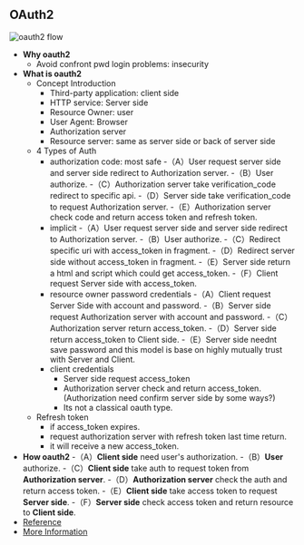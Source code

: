 ## OAuth2
![oauth2 flow](https://www.ruanyifeng.com/blogimg/asset/2014/bg2014051203.png)
- **Why oauth2**
	- Avoid confront pwd login problems: insecurity
- **What is oauth2**
	- Concept Introduction
		- Third-party application: client side
		- HTTP service: Server side
		- Resource Owner: user
		- User Agent: Browser
		- Authorization server
		- Resource server: same as server side or back of server side
	- 4 Types of Auth
		- authorization code: most safe
			-（A）User request server side and server side redirect to Authorization server.
			-（B）User authorize.
			-（C）Authorization server take verification_code redirect to specific api.
			-（D）Server side take verification_code to request Authorization server.
			-（E）Authorization server check code and return access token and refresh token.
		- implicit
			-（A）User request server side and server side redirect to Authorization server.
			-（B）User authorize.
			-（C）Redirect specific uri with access_token in fragment.
			-（D）Redirect server side without access_token in fragment.
			-（E）Server side return a html and script which could get access_token.
			-（F）Client request Server side with access_token.
		- resource owner password credentials
			-（A）Client request Server Side with account and password.
			-（B）Server side request Authorization server with account and password.
			-（C）Authorization server return access_token.
			-（D）Server side return access_token to Client side.
			-（E）Server side neednt save password and this model is base on highly mutually trust with Server and Client.
		- client credentials
			- Server side request access_token
			- Authorization server check and return access_token.(Authorization need confirm server side by some ways?)
			- Its not a classical oauth type.
	- Refresh token
		- if access_token expires.
		- request authorization server with refresh token last time return.
		- it will receive a new access_token.
- **How oauth2**
	-（A）**Client side** need user's authorization.
	-（B）**User** authorize.
	-（C）**Client side** take auth to request token from **Authorization server**.
	-（D）**Authorization server** check the auth and return access token.
	-（E）**Client side** take access token to request **Server side**.
	-（F）**Server side** check access token and return resource to **Client side**.
- [Reference](https://www.ruanyifeng.com/blog/2014/05/oauth_2_0.html)
- [More Information](http://www.bubblecode.net/en/2016/01/22/understanding-oauth2/)
